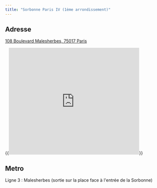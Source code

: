 ```yaml
---
title: "Sorbonne Paris IV (1ème arrondissement)"
---
```


## Adresse

[108 Boulevard Malesherbes, 75017 Paris](https://goo.gl/maps/dN4CfCNcmJaUkgV16)

{{<iframe width="425" height="350" frameborder="0" scrolling="no" marginheight="0" marginwidth="0" src="https://maps.google.fr/maps?f=q&amp;source=s_q&amp;hl=fr&amp;geocode=&amp;q=sorbonne&amp;sll=48.883379,2.30946&amp;sspn=0.001356,0.003484&amp;ie=UTF8&amp;radius=0.08&amp;rq=1&amp;ev=zi&amp;hq=sorbonne&amp;hnear=&amp;ll=48.883379,2.30946&amp;spn=0.001356,0.003484&amp;t=h&amp;output=embed"></iframe>}}

## Metro 

Ligne 3 : Malesherbes (sortie sur la place face à l'entrée de la Sorbonne)
